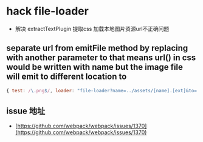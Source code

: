 # hack file-loader 
- 解决 extractTextPlugin 提取css 加载本地图片资源url不正确问题

## separate url from emitFile method by replacing with another parameter to that means url() in css would be written with name but the image file will emit to different location to
```js
{ test: /\.png$/, loader: "file-loader?name=../assets/[name].[ext]&to=./assets/[name].[ext]" }
```
## issue 地址
- [https://github.com/webpack/webpack/issues/1370](https://github.com/webpack/webpack/issues/1370)
